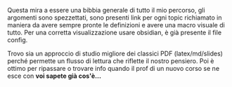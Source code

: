 Questa mira a essere una bibbia generale di tutto il mio percorso, gli argomenti sono spezzettati, sono presenti link per ogni topic richiamato in maniera da avere sempre pronte le definizioni e avere una macro visuale di tutto. Per una corretta visualizzazione usare obsidian, è già presente il file config.

Trovo sia un approccio di studio migliore dei classici PDF (latex/md/slides) perché permette un flusso di lettura che riflette il nostro pensiero. Poi è ottimo per ripassare o trovare info quando il prof di un nuovo corso se ne esce con **voi sapete già cos'è...**

